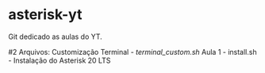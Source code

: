 # asterisk-yt
Git dedicado as aulas do YT.

#2 Arquivos:
Customização Terminal - *terminal_custom.sh*
Aula 1 - install.sh - Instalação do Asterisk 20 LTS
